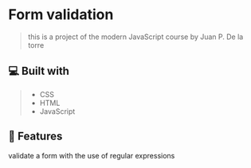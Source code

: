 # Form validation
> this is a project of the modern JavaScript course by Juan P. De la torre

## 💻 Built with
> - CSS
> - HTML
> - JavaScript

## 💾 Features
validate a form with the use of regular expressions
